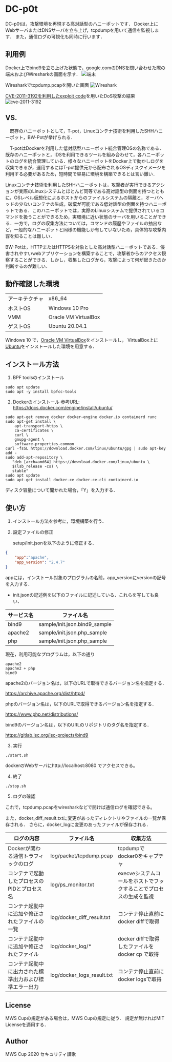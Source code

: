 DC-p0t
=============
DC-p0tは，攻撃環境を再現する高対話型のハニーポットです．
Docker上にWebサーバまたはDNSサーバを立ち上げ，tcpdumpを用いて通信を監視します．
また，通信ログの可視化も同時に行います．

<!--
## Description
-->
## 利用例
Docker上でbind9を立ち上げた状態で，google.comのDNSを問い合わせた際の端末およびWiresharkの画面を示す．
![端末](img/term1.png)

Wiresharkでtcpdump.pcapを開いた画面
![Wireshark](img/wire1.png)

[CVE-2011-3192を利用したexploit code](https://gist.github.com/dcarley/1170447)を用いたDoS攻撃の結果
![cve-2011-3192](img/cve-2011-3192.png)

## VS.
 　既存のハニーポットとして，T-pot，Linuxコンテナ技術を利用したSHHハニーポット，BW-Potが挙げられる．

　T-potはDockerを利用した低対話型ハニーポット統合管理OSの名称である．既存のハニーポットと，IDSを利用できるツールを組み合わせて，各ハニーポットのログを統合管理している．様々なハニーポットをDocker上で動かしログを収集できるが，運用するにはT-pot提供元から配布されるOSディスクイメージを利用する必要があるため，短時間で容易に環境を構築できるとは言い難い．

Linuxコンテナ技術を利用したSHHハニーポットは，攻撃者が実行できるアクションが実際のLinuxシステムとほとんど同等である高対話型の側面を持つとともに，OSレベル仮想化によるホストからのファイルシステムの隔離と，オーバヘッドの少ないコンテナの生成，破棄が可能である低対話型の側面を持つハニーポットである．このハニーポットでは，実際のLinuxシステムで提供されているコマンドを扱うことができるため，実環境に近い状態のサーバを用いることができる．一方で，ログの収集方法については，コマンドの履歴やファイルの抽出など，一般的なハニーポットと同様の機能しか有していないため，具体的な攻撃内容を知ることは難しい．

BW-Potは，HTTPまたはHTTPSを対象とした高対話型ハニーポットである．侵害されやすいwebアプリケーションを構築することで，攻撃者からのアクセス観察することができる．しかし，収集したログから，攻撃によって何が起きたのか判断するのが難しい．

## 動作確認した環境
|||
----|----
|アーキテクチャ| x86_64              |
|ホストOS      |Windows 10 Pro       |
|VMM           | Oracle VM VirtualBox|
|ゲストOS      |Ubuntu 20.04.1       |

Windows 10 で，[Oracle VM VirtualBox](https://www.virtualbox.org/)をインストールし，
VirtualBox上に[Ubuntu](https://jp.ubuntu.com/download)をインストールした環境を用意する．

## インストール方法
1. BPF toolsのインストール
```
sudo apt update
sudo apt -y install bpfcc-tools
```

2. Dockerのインストール
参考URL: https://docs.docker.com/engine/install/ubuntu/

```
sudo apt-get remove docker docker-engine docker.io containerd runc
sudo apt-get install \
    apt-transport-https \
    ca-certificates \
    curl \
    gnupg-agent \
    software-properties-common
curl -fsSL https://download.docker.com/linux/ubuntu/gpg | sudo apt-key add -
sudo add-apt-repository \
   "deb [arch=amd64] https://download.docker.com/linux/ubuntu \
   $(lsb_release -cs) \
   stable"
sudo apt update
sudo apt-get install docker-ce docker-ce-cli containerd.io
```
ディスク容量について聞かれた場合，「Y」を入力する．

## 使い方
1. インストール方法を参考に，環境構築を行う．

2. 設定ファイルの修正

    setup/init.jsonを以下のように修正する．
~~~json
{
    "app":"apache", 
    "app_version": "2.4.7"
}
~~~

appには，インストール対象のプログラムの名前，app_versionにversionの記号を入力する．

- init.jsonの記述例を以下のファイルに記述している．これらを写しても良い．

|サービス名|ファイル名|
-----|------
|bind9|sample/init.json.bind9_sample|
|apache2|sample/init.json.php_sample|
|php|sample/init.json.php_sample|


現在，利用可能なプログラムは，以下の通り
```
apache2
apache2 + php
bind9
```

apache2のバージョン名は，以下のURLで取得できるバージョン名を指定する．

https://archive.apache.org/dist/httpd/

phpのバージョン名は，以下のURLで取得できるバージョン名を指定する．

https://www.php.net/distributions/

bind9のバージョン名は，以下のURLのリポジトリのタグ名を指定する．

https://gitlab.isc.org/isc-projects/bind9

3. 実行
```
./start.sh
```

dockerのWebサーバにhttp://localhost:8080 でアクセスできる。

4. 終了
```
./stop.sh
```

5. ログの確認

これで，tcpdump.pcapをwiresharkなどで開けば通信ログを確認できる。
<!--また、エラーがあれば`docker logs container_id`でlogを見ることができる。-->
また，docker_diff_result.txtに変更があったディレクトリやファイルの一覧が保存される．
さらに，docker_logに変更のあったファイルが保存される．

|ログの内容|ファイル名|収集方法|
-----------|----------|---------
|Dockerが関わる通信トラフィックのログ|log/packet/tcpdump.pcap| tcpdumpでdocker0をキャプチャ|
|コンテナで起動したプロセスのPIDとプロセス名|log/ps_monitor.txt|execveシステムコールをホストでフックすることでプロセスの生成を監視|
|コンテナ起動中に追加や修正されたファイルの一覧|log/docker_diff_result.txt|コンテナ停止直前にdocker diffで取得|
|コンテナ起動中に追加や修正されたファイル|log/docker_log/*|docker diffで取得したファイルをdocker cp で取得|
|コンテナ起動中に出力された標準出力および標準エラー出力|log/docker_logs_result.txt|コンテナ停止直前にdocker logsで取得|

<!--
## Contribution
開発に関わる人は，![CONTRIBUTING.md](CONTRIBUTING.md)を見てください．
-->

## License
MWS Cupの規定がある場合は，MWS Cupの規定に従う．
規定が無ければMIT Licenseを適用する．

## Author
MWS Cup 2020 セキュリティ讃歌


<!--
### 準備
Pythonのライブラリをインストールする．素のPythonを使う方法とPythonの仮想環境を使う方法がある．

####  素のPythonを使う場合
素のPythonを使う場合は以下を実行する．
```
$ pip3 install -r requirements.txt
```

####  Pythonの仮想環境機能を使う場合

Pythonの仮想環境を利用する場合は以下を実行する．
```
sudo apt install python3-venv
$ python3 -m venv venv
$ source venv/bin/activate
(venv) $ pip3 install -r requirements.txt
```

今後，仮想環境に入るには以下を実行する．
```
$ source venv/bin/activate
(venv) $
```

仮想環境から抜けるには以下を実行する．
```
(venv) $ deactivate
$
```

仮想環境を削除する場合は以下を実行する．
```
(venv) $ deactivate
$ rm -rf venv
```
